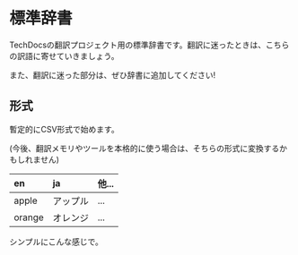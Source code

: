 # 標準辞書

TechDocsの翻訳プロジェクト用の標準辞書です。翻訳に迷ったときは、こちらの訳語に寄せていきましょう。

また、翻訳に迷った部分は、ぜひ辞書に追加してください!


## 形式

暫定的にCSV形式で始めます。

(今後、翻訳メモリやツールを本格的に使う場合は、そちらの形式に変換するかもしれません)

en | ja | 他...
:-- | :-- | :--
apple | アップル | ...
orange | オレンジ | ...

シンプルにこんな感じで。
